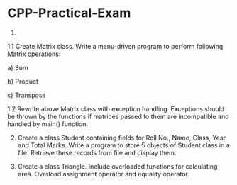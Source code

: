# CPP-Practical-Exam

1.

1.1 Create Matrix class. Write a menu-driven program to perform following Matrix operations:

a) Sum

b) Product

c) Transpose

1.2 Rewrite above Matrix class with exception handling. Exceptions should be thrown by the functions if matrices passed to them are incompatible and handled by main() function.

2. Create a class Student containing fields for Roll No., Name, Class, Year and Total Marks. Write a program to store 5 objects of Student class in a file. Retrieve these records from file and display them.

3. Create a class Triangle. Include overloaded functions for calculating area. Overload assignment operator and equality operator.
